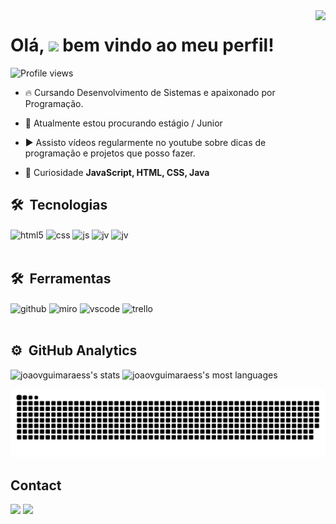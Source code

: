 <img align="right" height="590em" src="https://raw.githubusercontent.com/gist/joaovguimaraess/e2d56f74c121a0a7656fd31ad1b551e1/raw/b8ff9f5d6b7172aaf9d1d3afbb71da33a5fdf675/githubcard.svg"/>
<h1 align="left">Olá, <img src="https://raw.githubusercontent.com/kaueMarques/kaueMarques/master/hi.gif" height="30px"> bem vindo ao meu perfil!</h1>
<p align="left"> <img src="https://komarev.com/ghpvc/?username=joaovguimaraess&color=yellow" alt="Profile views" /> </p>

- 🔥 Cursando Desenvolvimento de Sistemas e apaixonado por Programação.

- 🔭 Atualmente estou procurando estágio / Junior

- ▶️ Assisto vídeos regularmente no youtube sobre dicas de programação e projetos que posso fazer. 

- 💬 Curiosidade **JavaScript, HTML, CSS, Java**

## 🛠 &nbsp;Tecnologias
<div style="display: inline_block">
  <img align="center" alt="html5" src="https://img.shields.io/badge/HTML5-E34F26?style=for-the-badge&logo=html5&logoColor=white" />
  <img align="center" alt="css" src="https://img.shields.io/badge/CSS3-1572B6?style=for-the-badge&logo=css3&logoColor=white" />
  <img align="center" alt="js" src="https://img.shields.io/badge/JavaScript-F7DF1E?style=for-the-badge&logo=javascript&logoColor=black" />
  <img align="center" alt="jv" src="https://img.shields.io/badge/Java-ED8B00?style=for-the-badge&logo=java&logoColor=white" />
  <img align="center" alt="jv" src="https://img.shields.io/badge/React-20232A?style=for-the-badge&logo=react&logoColor=61DAFB" />
  <!-- <img align="center" alt="php" src="https://img.shields.io/badge/PHP-777BB4?style=for-the-badge&logo=php&logoColor=white" /> -->
  <!-- <img align="center" alt="mysql" src="https://img.shields.io/badge/MySQL-005C84?style=for-the-badge&logo=mysql&logoColor=white" /> -->
</div>
</div><br/>

## 🛠 &nbsp;Ferramentas
<div style="display: inline_block">
  <!-- <img align="center" alt="git" src="https://img.shields.io/badge/GIT-E44C30?style=for-the-badge&logo=git&logoColor=white" /> -->
  <img align="center" alt="github" src="https://img.shields.io/badge/GitHub-100000?style=for-the-badge&logo=github&logoColor=white" />
  <img align="center" alt="miro" src="https://img.shields.io/badge/Miro-050038?style=for-the-badge&logo=Miro&logoColor=white" />
  <img align="center" alt="vscode" src="https://img.shields.io/badge/Visual_Studio_Code-0078D4?style=for-the-badge&logo=visual%20studio%20code&logoColor=white" />
  <img align="center" alt="trello" src="https://img.shields.io/badge/Trello-0052CC?style=for-the-badge&logo=trello&logoColor=white" />
</div><br/> 
</div>

## ⚙️ &nbsp;GitHub Analytics

<p align="left">
<img width="530em" src="https://github-readme-stats.vercel.app/api?username=joaovguimaraess&show_icons=true&theme=vision-friendly-dark" alt="joaovguimaraess's stats"/>
<img width="530em" src="https://github-readme-stats.vercel.app/api/top-langs/?username=joaovguimaraess&layout=compact&theme=vision-friendly-dark" alt="joaovguimaraess's most languages"/>
</p>

![Snake animation](https://github.com/joaovguimaraess/joaovguimaraess/blob/output/github-contribution-grid-snake.svg)

## Contact

<p align="left" style="background:yellow">
<div> 
  <a href="https://www.instagram.com/joaov.guimaraess/" target="_blank"><img src="https://img.shields.io/badge/-Instagram-%23E4405F?style=for-the-badge&logo=instagram&logoColor=white" target="_blank"></a> 
  <a href="https://www.linkedin.com/in/joaov-guimaraes/" target="_blank"><img src="https://img.shields.io/badge/-LinkedIn-%230077B5?style=for-the-badge&logo=linkedin&logoColor=white" target="_blank"></a>
</div>
